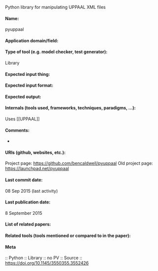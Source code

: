 Python library for manipulating UPPAAL XML files

#### Name:
pyuppaal

#### Application domain/field:

#### Type of tool (e.g. model checker, test generator):
Library

#### Expected input thing:

#### Expected input format:

#### Expected output:

#### Internals (tools used, frameworks, techniques, paradigms, ...):
Uses [[UPPAAL]]

#### Comments:
-

#### URIs (github, websites, etc.):
Project page: https://github.com/bencaldwell/pyuppaal
Old project page: https://launchpad.net/pyuppaal

#### Last commit date:
08 Sep 2015 (last activity)

#### Last publication date:
8 September 2015

#### List of related papers:

#### Related tools (tools mentioned or compared to in the paper):

#### Meta
:: Python
:: Library
:: no PV
:: Source :: https://doi.org/10.1145/3550355.3552426
